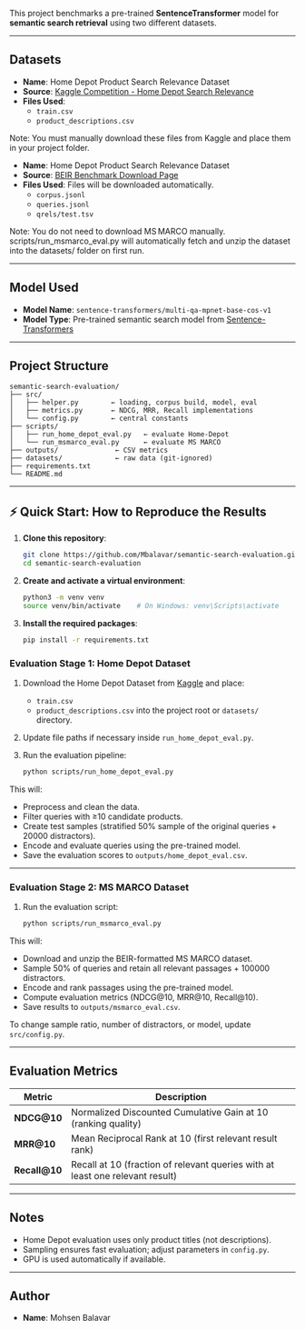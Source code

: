 
This project benchmarks a pre-trained **SentenceTransformer** model for **semantic search retrieval** using two different datasets.

---

##  Datasets

- **Name**: Home Depot Product Search Relevance Dataset
- **Source**: [Kaggle Competition - Home Depot Search Relevance](https://www.kaggle.com/c/home-depot-product-search-relevance)
- **Files Used**:
  - `train.csv` 
  - `product_descriptions.csv` 

Note: You must manually download these files from Kaggle and place them in your project folder.


- **Name**: Home Depot Product Search Relevance Dataset
- **Source**: [BEIR Benchmark Download Page](https://github.com/beir-cellar/beir#download-datasets)
- **Files Used**: Files will be downloaded automatically.
  - `corpus.jsonl` 
  - `queries.jsonl` 
  - `qrels/test.tsv` 

Note: You do not need to download MS MARCO manually.
scripts/run_msmarco_eval.py will automatically fetch and unzip the dataset into the datasets/ folder on first run.


---

##  Model Used

- **Model Name**: `sentence-transformers/multi-qa-mpnet-base-cos-v1`
- **Model Type**: Pre-trained semantic search model from [Sentence-Transformers](https://www.sbert.net/)

---

##  Project Structure

```
semantic-search-evaluation/
├── src/
│   ├── helper.py        ← loading, corpus build, model, eval
│   ├── metrics.py       ← NDCG, MRR, Recall implementations
│   └── config.py        ← central constants
├── scripts/
│   ├── run_home_depot_eval.py   ← evaluate Home‑Depot
│   └── run_msmarco_eval.py      ← evaluate MS MARCO
├── outputs/              ← CSV metrics
├── datasets/             ← raw data (git‑ignored)
├── requirements.txt
└── README.md
```
---

## ⚡ Quick Start: How to Reproduce the Results

1. **Clone this repository**:
    ```bash
    git clone https://github.com/Mbalavar/semantic-search-evaluation.git
    cd semantic-search-evaluation
    ```

2. **Create and activate a virtual environment**:
    ```bash
    python3 -m venv venv
    source venv/bin/activate    # On Windows: venv\Scripts\activate
    ```

3. **Install the required packages**:
    ```bash
    pip install -r requirements.txt
    ```
### Evaluation Stage 1: Home Depot Dataset

1. Download the Home Depot Dataset from [Kaggle](https://www.kaggle.com/c/home-depot-product-search-relevance/data) and place:
    - `train.csv`
    - `product_descriptions.csv`
    into the project root or `datasets/` directory.

2. Update file paths if necessary inside `run_home_depot_eval.py`.

3. Run the evaluation pipeline:
    ```bash
    python scripts/run_home_depot_eval.py
    ```

This will:
- Preprocess and clean the data.
- Filter queries with ≥10 candidate products.
- Create test samples (stratified 50% sample of the original queries + 20000 distractors).
- Encode and evaluate queries using the pre-trained model.
- Save the evaluation scores to `outputs/home_depot_eval.csv`.

---

### Evaluation Stage 2: MS MARCO Dataset

1. Run the evaluation script:
    ```bash
    python scripts/run_msmarco_eval.py
    ```

This will:
- Download and unzip the BEIR-formatted MS MARCO dataset.
- Sample 50% of queries and retain all relevant passages + 100000 distractors.
- Encode and rank passages using the pre-trained model.
- Compute evaluation metrics (NDCG@10, MRR@10, Recall@10).
- Save results to `outputs/msmarco_eval.csv`.

To change sample ratio, number of distractors, or model, update `src/config.py`.

---

## Evaluation Metrics

| Metric | Description |
|--------|-------------|
| **NDCG@10** | Normalized Discounted Cumulative Gain at 10 (ranking quality) |
| **MRR@10**  | Mean Reciprocal Rank at 10 (first relevant result rank) |
| **Recall@10** | Recall at 10 (fraction of relevant queries with at least one relevant result) |

---

## Notes

- Home Depot evaluation uses only product titles (not descriptions).
- Sampling ensures fast evaluation; adjust parameters in `config.py`.
- GPU is used automatically if available.

---

## Author

- **Name**: Mohsen Balavar
